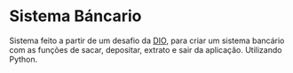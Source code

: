 # Sistema Báncario

Sistema feito a partir de um desafio da [DIO](https://www.dio.me/), para criar um sistema bancário com as funções de sacar, depositar, extrato e sair da aplicação. Utilizando Python.